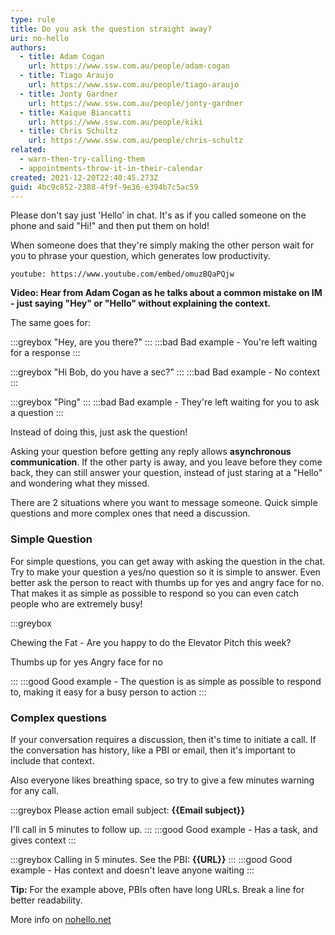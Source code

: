 ```yaml
---
type: rule
title: Do you ask the question straight away?
uri: no-hello
authors:
  - title: Adam Cogan
    url: https://www.ssw.com.au/people/adam-cogan
  - title: Tiago Araujo
    url: https://www.ssw.com.au/people/tiago-araujo
  - title: Jonty Gardner
    url: https://www.ssw.com.au/people/jonty-gardner
  - title: Kaique Biancatti
    url: https://www.ssw.com.au/people/kiki
  - title: Chris Schultz
    url: https://www.ssw.com.au/people/chris-schultz
related:
  - warn-then-try-calling-them
  - appointments-throw-it-in-their-calendar
created: 2021-12-20T22:40:45.273Z
guid: 4bc9c852-2388-4f9f-9e36-e394b7c5ac59
---
```

Please don't say just 'Hello' in chat. It's as if you called someone on the phone and said "Hi!" and then put them on hold!

When someone does that they're simply making the other person wait for you to phrase your question, which generates low productivity.

`youtube: https://www.youtube.com/embed/omuzBQaPQjw`

**Video: Hear from Adam Cogan as he talks about a common mistake on IM - just saying "Hey" or "Hello" without explaining the context.**

<!--endintro-->

The same goes for:

:::greybox
"Hey, are you there?" 
:::
:::bad
Bad example - You're left waiting for a response
:::

:::greybox
"Hi Bob, do you have a sec?"
:::
:::bad
Bad example - No context
:::

:::greybox
"Ping"
:::
:::bad
Bad example - They're left waiting for you to ask a question
:::

Instead of doing this, just ask the question! 

Asking your question before getting any reply allows **asynchronous communication**. If the other party is away, and you leave before they come back, they can still answer your question, instead of just staring at a "Hello" and wondering what they missed.


There are 2 situations where you want to message someone. Quick simple questions and more complex ones that need a discussion.

### Simple Question

For simple questions, you can get away with asking the question in the chat. Try to make your question a yes/no question so it is simple to answer. Even better ask the person to react with thumbs up for yes and angry face for no. That makes it as simple as possible to respond so you can even catch people who are extremely busy!


:::greybox

Chewing the Fat - Are you happy to do the Elevator Pitch this week?

Thumbs up for yes
Angry face for no

:::
:::good
Good example - The question is as simple as possible to respond to, making it easy for a busy person to action
:::

### Complex questions
If your conversation requires a discussion, then it's time to initiate a call. If the conversation has history, like a PBI or email, then it's important to include that context. 

Also everyone likes breathing space, so try to give a few minutes warning for any call.

:::greybox
Please action email subject: **{{Email subject}}**  

I'll call in 5 minutes to follow up.
:::
:::good
Good example - Has a task, and gives context
:::

:::greybox
Calling in 5 minutes. See the PBI:
**{{URL}}**
:::
:::good
Good example - Has context and doesn't leave anyone waiting
:::

**Tip:** For the example above, PBIs often have long URLs. Break a line for better readability.

More info on [nohello.net](https://nohello.net/)